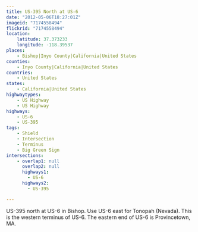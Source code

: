 ```yaml
---
title: US-395 North at US-6
date: "2012-05-06T18:27:01Z"
imageid: "7174558494"
flickrid: "7174558494"
location:
    latitude: 37.373233
    longitude: -118.39537
places:
    - Bishop|Inyo County|California|United States
counties:
    - Inyo County|California|United States
countries:
    - United States
states:
    - California|United States
highwaytypes:
    - US Highway
    - US Highway
highways:
    - US-6
    - US-395
tags:
    - Shield
    - Intersection
    - Terminus
    - Big Green Sign
intersections:
    - overlap1: null
      overlap2: null
      highways1:
        - US-6
      highways2:
        - US-395

---
```

US-395 north at US-6 in Bishop.  Use US-6 east for Tonopah (Nevada).  This is the western terminus of US-6.  The eastern end of US-6 is Provincetown, MA.